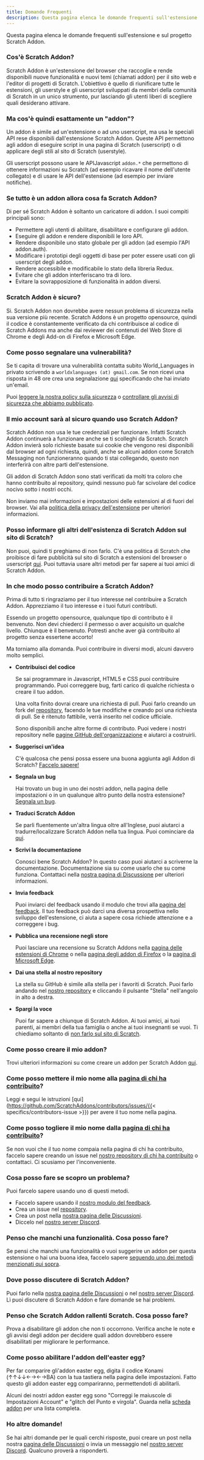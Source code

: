 ```yaml
---
title: Domande Frequenti
description: Questa pagina elenca le domande frequenti sull'estensione e sul progetto Scratch Addon.
---
```


Questa pagina elenca le domande frequenti sull'estensione e sul progetto Scratch Addon.

### Cos'è Scratch Addon?

Scratch Addon è un'estensione del browser che raccoglie e rende disponibili nuove funzionalità e nuovi temi (chiamati addon) per il sito web e l'editor di progetti di Scratch. L'obiettivo è quello di riunificare tutte le estensioni, gli userstyle e gli userscript sviluppati da membri della comunità di  Scratch in un unico strumento, pur lasciando gli utenti liberi di scegliere quali desiderano attivare.

### Ma cos'è quindi esattamente un "addon"?

Un addon è simile ad un'estensione o ad uno userscript, ma usa le speciali API rese disponibili dall'estensione Scratch Addon. Queste API permettono agli addon di eseguire script in una pagina di Scratch (userscript) o di applicare degli stili al sito di Scratch (userstyle).

Gli userscript possono usare le APIJavascript `addon.*` che permettono di ottenere informazioni su Scratch (ad esempio ricavare il nome dell'utente collegato) e di usare le API dell'estensione (ad esempio per inviare notifiche). 

### Se tutto è un addon allora cosa fa Scratch Addon?

Di per sé Scratch Addon è soltanto un caricatore di addon. I suoi compiti principali sono:

- Permettere agli utenti di abilitare, disabilitare e configurare gli addon.
- Eseguire gli addon e rendere disponibili le loro API.
- Rendere disponibile uno stato globale per gli addon (ad esempio l'API addon.auth).
- Modificare i prototipi degli oggetti di base per poter essere usati con gli userscript degli addon.
- Rendere accessibile e modificabile lo stato della libreria Redux.
- Evitare che gli addon interferiscano tra di loro.
- Evitare la sovrapposizione di funzionalità in addon diversi.

### Scratch Addon è sicuro?

Si. Scratch Addon non dovrebbe avere nessun problema di sicurezza nella sua versione più recente. Scratch Addons è un progetto opensource, quindi il codice è constantemente verificato da chi contribuisce al codice di Scratch Addons ma anche dai reviewer dei contenuti del Web Store di Chrome e degli Add-on di Firefox e Microsoft Edge. 

### Come posso segnalare una vulnerabilità?

Se ti capita di trovare una vulnerabilità contatta subito World_Languages in privato scrivendo a `worldxlanguages (at) gmail.com`. Se non ricevi una risposta in 48 ore crea una segnalazione [qui](https://github.com/ScratchAddons/ScratchAddons/issues/) specificando che hai inviato un'email.

Puoi [leggere la nostra policy sulla sicurezza](https://github.com/ScratchAddons/ScratchAddons/security/policy) o [controllare gli avvisi di sicurezza che abbiamo pubblicato](https://github.com/ScratchAddons/ScratchAddons/security/advisories?state=published).

### Il mio account sarà al sicuro quando uso Scratch Addon?

Scratch Addon non usa le tue credenziali per funzionare. Infatti Scratch Addon continuerà a funzionare anche se ti scolleghi da Scratch. Scratch Addon invierà solo richieste basate sui cookie che vengono resi disponibili dal browser ad ogni richiesta, quindi, anche se alcuni addon come Scratch Messaging non funzioneranno quando ti stai collegando, questo non interferirà con altre parti dell'estensione.

Gli addon di Scratch Addon sono stati verificati da molti tra coloro che hanno contribuito al repository, quindi nessuno può far scivolare del codice nocivo sotto i nostri occhi.

Non inviamo mai informazioni e impostazioni delle estensioni al di fuori del browser. Vai alla [politica della privacy dell'estensione](/docs/privacy/policies/extension) per ulteriori informazioni.

### Posso informare gli altri dell'esistenza di Scratch Addon sul sito di Scratch?

Non puoi, quindi ti preghiamo di non farlo. C'è una politica di Scratch che proibisce di fare pubblicità sul sito di Scratch a estensioni del browser o userscript [qui](https://scratch.mit.edu/discuss/post/2907564/). Puoi tuttavia usare altri metodi per far sapere ai tuoi amici di Scratch Addon.

### In che modo posso contribuire a Scratch Addon?

Prima di tutto ti ringraziamo per il tuo interesse nel contribuire a Scratch Addon. Apprezziamo il tuo interesse e i tuoi futuri contributi.

Essendo un progetto opensource, qualunque tipo di contributo è il benvenuto. Non devi chiederci il permesso o aver acquisito un qualche livello. Chiunque è il benvenuto. Potresti anche aver già contribuito al progetto senza essertene accorto!

Ma torniamo alla domanda. Puoi contribuire in diversi modi, alcuni davvero molto semplici.

- **Contribuisci del codice**

  Se sai programmare in Javascript, HTML5 e CSS puoi contribuire programmando. Puoi correggere bug, farti carico di qualche richiesta o creare il tuo addon.

  Una volta finito dovrai creare una richiesta di pull. Puoi farlo creando un fork del [repository](https://github.com/ScratchAddons/ScratchAddons/), facendo le tue modifiche e creando poi una richiesta di pull. Se è ritenuto fattibile, verrà inserito nel codice ufficiale.

  Sono disponibili anche altre forme di contributo. Puoi vedere i nostri repository nelle [pagine GitHub dell'organizzazione](https://github.com/ScratchAddons) e aiutarci a costruirli.

- **Suggerisci un'idea**  

  C'è qualcosa che pensi possa essere una buona aggiunta agli Addon di Scratch? [Faccelo sapere!](#i-think-you-missed-a-feature-what-can-i-do)

- **Segnala un bug**

  Hai trovato un bug in uno dei nostri addon, nella pagina delle impostazioni o in un qualunque altro punto della nostra estensione? [Segnala un bug](#what-can-i-do-if-i-find-a-problem).

- **Traduci Scratch Addon**  

  Se parli fluentemente un'altra lingua oltre all'Inglese, puoi aiutarci a tradurre/localizzare Scratch Addon nella tua lingua. Puoi cominciare da [qui](localization/joining-the-localization-team).

- **Scrivi la documentazione**

  Conosci bene Scratch Addon? In questo caso puoi aiutarci a scriverne la documentazione. Documentazione sia su come usarlo che su come funziona. Contattaci nella [nostra pagina di Discussione](https://github.com/ScratchAddons/ScratchAddons/discussions) per ulteriori informazioni.

- **Invia feedback**  

  Puoi inviarci del feedback usando il modulo che trovi alla [pagina del feedback](https://scratchaddons.com/feedback). Il tuo feedback può darci una diversa prospettiva nello sviluppo dell'estensione, ci aiuta a sapere cosa richiede attenzione e a correggere i bug.

- **Pubblica una recensione negli store**

  Puoi lasciare una recensione su Scratch Addons nella [pagina delle estensioni di Chrome](https://chrome.google.com/webstore/detail/fbeffbjdlemaoicjdapfpikkikjoneco) o nella [pagina degli addon di Firefox](https://addons.mozilla.org/firefox/addon/scratch-messaging-extension/) o la [pagina di Microsoft Edge](https://microsoftedge.microsoft.com/addons/detail/scratch-addons/iliepgjnemckemgnledoipfiilhajdjj).

- **Dai una stella al nostro repository**

  La stella su GitHub è simile alla stella per i favoriti di Scratch. Puoi farlo andando nel [nostro repository](https://github.com/ScratchAddons/ScratchAddons) e cliccando il pulsante "Stella" nell'angolo in alto a destra.

- **Spargi la voce**

  Puoi far sapere a chiunque di Scratch Addon. Ai tuoi amici, ai tuoi parenti, ai membri della tua famiglia o anche ai tuoi insegnanti se vuoi. Ti chiediamo soltanto di [non farlo sul sito di Scratch](#can-i-tell-people-about-scratch-addons-on-scratch).

### Come posso creare il mio addon?

Trovi ulteriori informazioni su come creare un addon per Scratch Addon [qui](/docs/develop/getting-started).

### Come posso mettere il mio nome alla [pagina di chi ha contribuito](/contributors)?

Leggi e segui le istruzioni [qui](https://github.com/ScratchAddons/contributors/issues/{{< specifics/contributors-issue >}}) per avere il tuo nome nella pagina.

### Come posso togliere il mio nome dalla [pagina di chi ha contribuito](/contributors)?

Se non vuoi che il tuo nome compaia nella pagina di chi ha contribuito, faccelo sapere creando un issue nel [nostro repository di chi ha contribuito](https://github.com/ScratchAddons/contributors/issues/) o contattaci. Ci scusiamo per l'inconveniente.

### Cosa posso fare se scopro un problema?

Puoi farcelo sapere usando uno di questi metodi.

- Faccelo sapere usando il [nostro modulo del feedback](https://scratchaddons.com/feedback).
- Crea un issue nel [repository](https://github.com/ScratchAddons/ScratchAddons/issues).
- Crea un post nella [nostra pagina delle Discussioni](https://github.com/ScratchAddons/ScratchAddons/discussions).
- Diccelo nel [nostro server Discord](https://discord.gg/R5NBqwMjNc).

### Penso che manchi una funzionalità. Cosa posso fare?

Se pensi che manchi una funzionalità o vuoi suggerire un addon per questa estensione o hai una buona idea, faccelo sapere [seguendo uno dei metodi menzionati qui sopra](#what-can-i-do-if-i-find-a-problem).

### Dove posso discutere di Scratch Addon?

Puoi farlo nella [nostra pagina delle Discussioni](https://github.com/ScratchAddons/ScratchAddons/discussions) o nel [nostro server Discord](https://discord.gg/R5NBqwMjNc). Lì puoi discutere di Scratch Addon e fare domande se hai problemi.

### Penso che Scratch Addon rallenti Scratch. Cosa posso fare?

Prova a disabilitare gli addon che non ti occorrono. Verifica anche le note e gli avvisi degli addon per decidere quali addon dovrebbero essere disabilitati per migliorare le performance. 

### Come posso abilitare l'addon dell'easter egg?

Per far comparire gli'addon easter egg, digita il codice Konami (↑↑↓↓←→←→BA) con la tua tastiera nella pagina delle impostazioni. Fatto questo gli addon easter egg compariranno, permettendoti di abilitarli.

Alcuni dei nostri addon easter egg sono "Correggi le maiuscole di Impostazioni Account" e "glitch del Punto e virgola". Guarda nella [scheda addon](/addons) per una lista completa.

### Ho altre domande!

Se hai altri domande per le quali cerchi risposte, puoi creare un post nella nostra [pagina delle Discussioni](https://github.com/ScratchAddons/ScratchAddons/discussions) o invia un messaggio nel [nostro server Discord](https://discord.gg/R5NBqwMjNc). Qualcuno proverà a risponderti.
